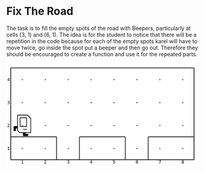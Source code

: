 # Fix The Road

The task is to fill the empty spots of the road with Beepers, particularly at cells (3, 1) and (6, 1). The idea  is for the student to notice that there will be a repetition in the code because for each of the empty spots karel will have to move twice, go inside the spot put a beeper and then go out. Therefore they should be encouraged to create a function and use it for the repeated parts.

![Fix The Road](fix_the_road.png)